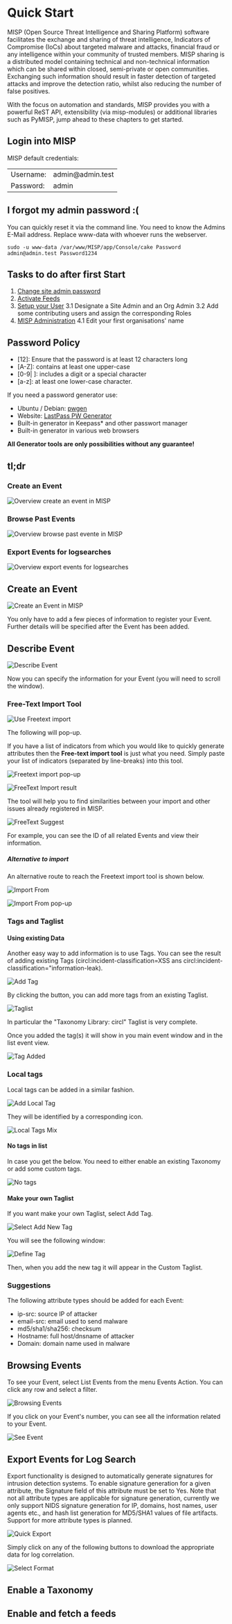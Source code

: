 <!-- This is a comment.
And Justice for All! -->

# Quick Start

MISP (Open Source Threat Intelligence and Sharing Platform) software facilitates the exchange and sharing of threat intelligence, Indicators of Compromise (IoCs) about targeted malware and attacks, financial fraud or any intelligence within your community of trusted members. MISP sharing is a distributed model containing technical and non-technical information which can be shared within closed, semi-private or open communities. Exchanging such information should result in faster detection of targeted attacks and improve the detection ratio, whilst also reducing the number of false positives.

With the focus on automation and standards, MISP provides you with a powerful ReST API, extensibility (via misp-modules) or additional libraries such as PyMISP, jump ahead to these chapters to get started.

## Login into MISP

MISP default credentials:
<table>
<tr>
  <td>Username:</td>
  <td>admin@admin.test</td>
</tr>
<tr>
  <td>Password:</td>
  <td>admin</td>
</tr>
</table>

## I forgot my admin password :(

You can quickly reset it via the command line. You need to know the Admins E-Mail address.
Replace www-data with whoever runs the webserver.

```
sudo -u www-data /var/www/MISP/app/Console/cake Password admin@admin.test Password1234
```

## Tasks to do after first Start

<!-- TODO: Consollidate all sources to misp-book -->
1. [Change site admin password](https://www.circl.lu/doc/misp/quick-start/#password-policy)
2. [Activate Feeds](https://www.circl.lu/doc/misp/managing-feeds/)
3. [Setup your User](https://www.circl.lu/doc/misp/user-management/#first-run-of-the-system)
3.1 Designate a Site Admin and an Org Admin
3.2 Add some contributing users and assign the corresponding Roles
4. [MISP Administration](https://www.circl.lu/doc/misp/administration/)
4.1 Edit your first organisations' name

## Password Policy 
- [12]: Ensure that the password is at least 12 characters long
- [A-Z]: contains at least one upper-case
- [0-9| ]: includes a digit or a special character 
- [a-z]: at least one lower-case character.

If you need a password generator use:
- Ubuntu / Debian: [pwgen](https://linux.die.net/man/1/pwgen)
- Website: [LastPass PW Generator](https://lastpass.com/generatepassword.php)
- Built-in generator in Keepass* and other passwort manager
- Built-in generator in various web browsers

**All Generator tools are only possibilities without any guarantee!**

<div class="pagebreak"></div>

## tl;dr

### Create an Event
![Overview create an event in MISP](figures/quick_create.jpg)

### Browse Past Events
![Overview browse past evente in MISP](figures/quick_browse.jpg)

### Export Events for logsearches
![Overview export events for logsearches](figures/quick_export.jpg)

<div class="pagebreak"></div>

## Create an Event

![Create an Event in MISP](figures/AddEvent.jpg)

You only have to add a few pieces of information to register your Event. Further details will be specified after the Event has been added.

## Describe Event

![Describe Event](figures/AddEventOK.png)

Now you can specify the information for your Event (you will need to scroll the window).

### Free-Text Import Tool

![Use Freetext import](figures/AddEventDescription.png)

The following will pop-up.

If you have a list of indicators from which you would like to quickly generate attributes then the **Free-text import tool** is
just what you need. Simply paste your list of indicators (separated by line-breaks) into this tool.

![Freetext import pop-up](figures/freetextImportPopUp.png)

![FreeText Import result](figures/FreeTextImportResult.jpg)

The tool will help you to find similarities between your import and other issues already registered in MISP.

![FreeText Suggest](figures/FreeTextSuggest.png)

For example, you can see the ID of all related Events and view their information.

##### Alternative to import

An alternative route to reach the Freetext import tool is shown below.

![Import From](figures/populateFrom.png)

![Import From pop-up](figures/populateFromPopUp.png)

### Tags and Taglist

#### Using existing Data

Another easy way to add information is to use Tags. You can see the result of adding existing Tags (circl:incident-classification=XSS ans circl:incident-classification="information-leak).

![Add Tag](figures/SelectTag.png)

By clicking the button, you can add more tags from an existing Taglist.

![Taglist](figures/AddEventTagsList.png)

In particular the "Taxonomy Library: circl" Taglist is very complete.

Once you added the tag(s) it will show in you main event window and in the list event view.

![Tag Added](figures/tagAdded.png)

### Local tags

Local tags can be added in a similar fashion.

![Add Local Tag](figures/addLocalTag.png)

They will be identified by a corresponding icon.

![Local Tags Mix](figures/localTagsOverview.png)

#### No tags in list

In case you get the below. You need to either enable an existing Taxonomy or add some custom tags.

![No tags](figures/addTagEmpty.png)

#### Make your own Taglist

If you want make your own Taglist, select Add Tag.

![Select Add New Tag](figures/SelectAddNewTag.jpg)

You will see the following window:

![Define Tag](figures/AddTag.jpg)

Then, when you add the new tag it will appear in the Custom Taglist.

### Suggestions

The following attribute types should be added for each Event:
- ip-src: source IP of attacker
- email-src: email used to send malware
- md5/sha1/sha256: checksum
- Hostname: full host/dnsname of attacker
- Domain: domain name used in malware

## Browsing Events
To see your Event, select List Events from the menu Events Action. You can click any row and select a filter.

![Browsing Events](figures/ListEvents.png)

If you click on your Event's number, you can see all the information related to your Event.

![See Event](figures/SeeEvent.png)

## Export Events for Log Search

Export functionality is designed to automatically generate signatures for intrusion detection systems. To enable signature generation for a given attribute, the Signature field of this attribute must be set to Yes. Note that not all attribute types are applicable for signature generation, currently we only support NIDS signature generation for IP, domains, host names, user agents etc., and hash list generation for MD5/SHA1 values of file artifacts. Support for more attribute types is planned.

![Quick Export](figures/Export.jpg)

Simply click on any of the following buttons to download the appropriate data for log correlation.

![Select Format](figures/SelectExport.jpg)

## Enable a Taxonomy

## Enable and fetch a feeds
